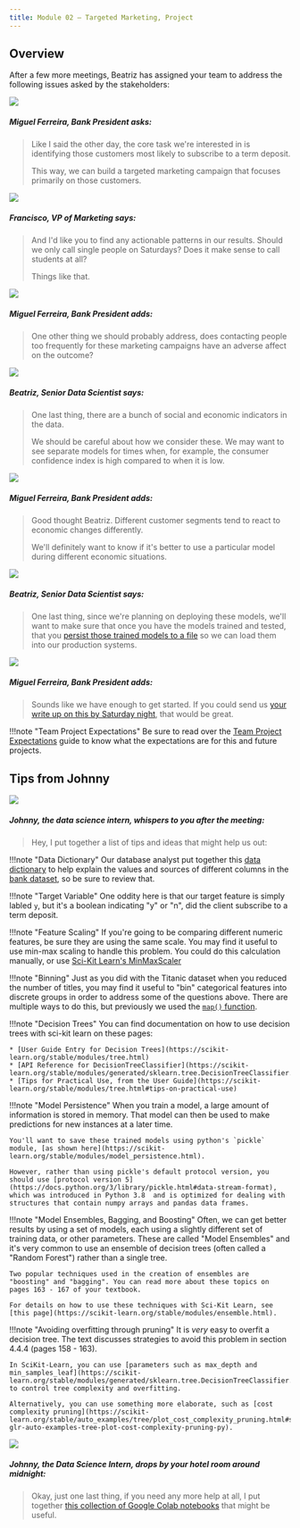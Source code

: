 ```yaml
---
title: Module 02 — Targeted Marketing, Project
---
```


## Overview

After a few more meetings, Beatriz has assigned your team to address the following issues asked by the stakeholders:


<div class="dialogue">
	<img src="{{URLROOT}}/shared/img/miguel.jpg">
	<h5>Miguel Ferreira, Bank President asks:</h5>
	<blockquote><p>Like I said the other day, the core task we're interested in is identifying those customers most likely to subscribe to a term deposit.</p><p>This way, we can build a targeted marketing campaign that focuses primarily on those customers.</p>
	</blockquote>
</div>

<div class="dialogue">
	<img src="{{URLROOT}}/shared/img/francisco.jpg">
	<h5>Francisco, VP of Marketing says:</h5>
	<blockquote><p>And I'd like you to find any actionable patterns in our results. Should we only call single people on Saturdays? Does it make sense to call students at all?</p><p>Things like that.</p></blockquote>
</div>

<div class="dialogue">
	<img src="{{URLROOT}}/shared/img/miguel.jpg">
	<h5>Miguel Ferreira, Bank President adds:</h5>
	<blockquote><p>One other thing we should probably address, does contacting people too frequently for these marketing campaigns have an adverse affect on the outcome?</p>
	</blockquote>
</div>

<div class="dialogue">
	<img src="{{URLROOT}}/shared/img/beatriz.jpg">
	<h5>Beatriz, Senior Data Scientist says:</h5>
	<blockquote><p>One last thing, there are a bunch of social and economic indicators in the data.</p><p>We should be careful about how we consider these. We may want to see separate models for times when, for example, the consumer confidence index is high compared to when it is low.</p></blockquote>
</div>

<div class="dialogue">
	<img src="{{URLROOT}}/shared/img/miguel.jpg">
	<h5>Miguel Ferreira, Bank President adds:</h5>
	<blockquote><p>Good thought Beatriz. Different customer segments tend to react to economic changes differently.</p><p>We'll definitely want to know if it's better to use a particular model during different economic situations.</p>
	</blockquote>
</div>

<div class="dialogue">
	<img src="{{URLROOT}}/shared/img/beatriz.jpg">
	<h5>Beatriz, Senior Data Scientist says:</h5>
	<blockquote><p>One last thing, since we're planning on deploying these models, we'll want to make sure that once you have the models trained and tested, that you <a href="https://scikit-learn.org/stable/modules/model_persistence.html">persist those trained models to a file</a> so we can load them into our production systems.</p></blockquote>
</div>

<div class="dialogue">
	<img src="{{URLROOT}}/shared/img/miguel.jpg">
	<h5>Miguel Ferreira, Bank President adds:</h5>
	<blockquote><p>Sounds like we have enough to get started. If you could send us <a href='./summary.docx'>your write up on this by Saturday night</a>, that would be great.</p>
	</blockquote>
</div>

!!!note "Team Project Expectations"
	Be sure to read over the [Team Project Expectations](../course/projects.html) guide to know what the expectations are for this and future projects.


## Tips from Johnny

<div class="dialogue">
	<img src="{{URLROOT}}/shared/img/johnny.jpg">
	<h5>Johnny, the data science intern, whispers to you after the meeting:</h5>
	<blockquote><p>Hey, I put together a list of tips and ideas that might help us out:</p></blockquote>
</div>

!!!note "Data Dictionary"
	Our database analyst put together this [data dictionary](./bank-dictionary.txt) to help explain the values and sources of different columns in the [bank dataset](https://raw.githubusercontent.com/lfalin/cse450-course/master/data/bank.csv), so be sure to review that.

!!!note "Target Variable"
	One oddity here is that our target feature is simply labled `y`, but it's a boolean indicating "y" or "n", did the client subscribe to a term deposit.

!!!note "Feature Scaling"
	If you're going to be comparing different numeric features, be sure they are using the same scale. You may find it useful to use min-max scaling to handle this problem. You could do this calculation manually, or use [Sci-Kit Learn's MinMaxScaler](https://scikit-learn.org/stable/modules/generated/sklearn.preprocessing.MinMaxScaler.html)

!!!note "Binning"
	Just as you did with the Titanic dataset when you reduced the number of titles, you may find it useful to "bin" categorical features into discrete groups in order to address some of the questions above. There are multiple ways to do this, but previously we used the [`map()` function](https://pandas.pydata.org/pandas-docs/stable/reference/api/pandas.Series.map.html).

!!!note "Decision Trees"
	You can find documentation on how to use decision trees with sci-kit learn on these pages:

	* [User Guide Entry for Decision Trees](https://scikit-learn.org/stable/modules/tree.html)
	* [API Reference for DecisionTreeClassifier](https://scikit-learn.org/stable/modules/generated/sklearn.tree.DecisionTreeClassifier.html)
	* [Tips for Practical Use, from the User Guide](https://scikit-learn.org/stable/modules/tree.html#tips-on-practical-use)

!!!note "Model Persistence"
	When you train a model, a large amount of information is stored in memory. That model can then be used to make predictions for new instances at a later time.

	You'll want to save these trained models using python's `pickle` module, [as shown here](https://scikit-learn.org/stable/modules/model_persistence.html).

	However, rather than using pickle's default protocol version, you should use [protocol version 5](https://docs.python.org/3/library/pickle.html#data-stream-format), which was introduced in Python 3.8  and is optimized for dealing with structures that contain numpy arrays and pandas data frames.

!!!note "Model Ensembles, Bagging, and Boosting" 
	Often, we can get better results by using a set of models, each using a slightly different set of training data, or other parameters. These are called "Model Ensembles" and it's very common to use an ensemble of decision trees (often called a "Random Forest") rather than a single tree.

	Two popular techniques used in the creation of ensembles are "boosting" and "bagging". You can read more about these topics on pages 163 - 167 of your textbook.

	For details on how to use these techniques with Sci-Kit Learn, see [this page](https://scikit-learn.org/stable/modules/ensemble.html).

!!!note "Avoiding overfitting through pruning" 
	It is _very_ easy to overfit a decision tree. The text discusses strategies to avoid this problem in section 4.4.4 (pages 158 - 163).

	In SciKit-Learn, you can use [parameters such as max_depth and min_samples_leaf](https://scikit-learn.org/stable/modules/generated/sklearn.tree.DecisionTreeClassifier.html) to control tree complexity and overfitting.

	Alternatively, you can use something more elaborate, such as [cost complexity pruning](https://scikit-learn.org/stable/auto_examples/tree/plot_cost_complexity_pruning.html#sphx-glr-auto-examples-tree-plot-cost-complexity-pruning-py).

<div class="dialogue">
	<img src="{{URLROOT}}/shared/img/johnny.jpg">
	<h5>Johnny, the Data Science Intern, drops by your hotel room around midnight:</h5>
	<blockquote><p>Okay, just one last thing, if you need any more help at all, I put together <a href='./hints.html'>this collection of Google Colab notebooks</a> that might be useful.</p></blockquote>
</div>


[^1]: [CEO photo by Oz Seyrek on Unsplash ](https://unsplash.com/photos/-Ir03_pgpMU)

[^2]: [VP of HR photo by Christina @ wocintechchat.com](https://unsplash.com/photos/SJvDxw0azqw)

[^3]: [VP of Finance photo by steffen Wienberg on Unsplash](https://unsplash.com/photos/ml-pxK0Ovmw)

[^4]: [Data Science Intern photo by Fábio Lucas on Unsplash](https://unsplash.com/photos/iczrMDNuvzkml-pxK0Ovmw)

[^5]: [Data Science Intern photo by Fábio Lucas on Unsplash](https://unsplash.com/photos/iczrMDNuvzkml-pxK0Ovmw)